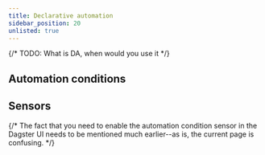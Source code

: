 ```yaml
---
title: Declarative automation
sidebar_position: 20
unlisted: true
---
```


{/* TODO: What is DA, when would you use it */}

## Automation conditions

## Sensors

{/* The fact that you need to enable the automation condition sensor in the Dagster UI needs to be mentioned much earlier--as is, the current page is confusing. */}